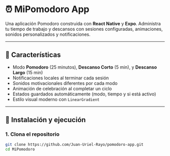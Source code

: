 # ⏰ MiPomodoro App

Una aplicación Pomodoro construida con **React Native** y **Expo**. Administra tu tiempo de trabajo y descansos con sesiones configuradas, animaciones, sonidos personalizados y notificaciones.

---

## 📱 Características

- Modo **Pomodoro** (25 minutos), **Descanso Corto** (5 min), y **Descanso Largo** (15 min)
- Notificaciones locales al terminar cada sesión
- Sonidos motivacionales diferentes por cada modo
- Animación de celebración al completar un ciclo
- Estados guardados automáticamente (modo, tiempo y si está activo)
- Estilo visual moderno con `LinearGradient`

---

## 🚀 Instalación y ejecución

### 1. Clona el repositorio

```bash
git clone https://github.com/Juan-Uriel-Rayo/pomodoro-app.git
cd MiPomodoro
